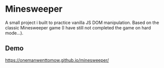 # Minesweeper

A small project i built to practice vanilla JS DOM manipulation. Based on the classic Minesweeper game (I have still not completed the game on hard mode...).


## Demo

https://onemanwenttomow.github.io/minesweeper/

  
